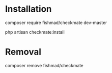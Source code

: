 # Installation

composer require fishmad/checkmate dev-master

php artisan checkmate:install

# Removal
composer remove fishmad/checkmate
